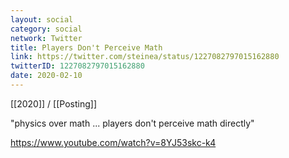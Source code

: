 ```yaml
---
layout: social
category: social
network: Twitter
title: Players Don't Perceive Math
link: https://twitter.com/steinea/status/1227082797015162880
twitterID: 1227082797015162880
date: 2020-02-10
---
```


[[2020]] / [[Posting]]

"physics over math ... players don't perceive math directly"

<https://www.youtube.com/watch?v=8YJ53skc-k4>
